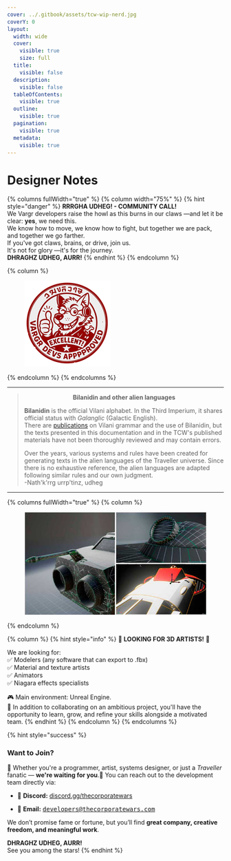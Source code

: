 ```yaml
---
cover: ../.gitbook/assets/tcw-wip-nerd.jpg
coverY: 0
layout:
  width: wide
  cover:
    visible: true
    size: full
  title:
    visible: false
  description:
    visible: false
  tableOfContents:
    visible: true
  outline:
    visible: true
  pagination:
    visible: true
  metadata:
    visible: true
---
```


# Designer Notes

{% columns fullWidth="true" %}
{% column width="75%" %}
{% hint style="danger" %}
**RRRGHA UDHEG! - COMMUNITY CALL!**\
We Vargr developers raise the howl as this burns in our claws —and let it be clear: **yes**, we need this.\
We know how to move, we know how to fight, but together we are pack, and together we go farther.\
If you've got claws, brains, or drive, join us.\
It's not for glory —it's for the journey.\
**DHRAGHZ UDHEG, AURR!**
{% endhint %}
{% endcolumn %}

{% column %}
<figure><img src="../.gitbook/assets/vargr-devs.png" alt=""><figcaption></figcaption></figure>
{% endcolumn %}
{% endcolumns %}

***

> <p align="center"><strong>Bilanidin and other alien languages</strong></p>
>
> **Bilanidin** is the official Vilani alphabet. In the Third Imperium, it shares official status with _Galanglic_ (Galactic English).\
> There are [publications](https://wiki.travellerrpg.com/Vilani_Grammar_and_Glossary) on Vilani grammar and the use of Bilanidin, but the texts presented in this documentation and in the TCW's published materials have not been thoroughly reviewed and may contain errors.
>
> Over the years, various systems and rules have been created for generating texts in the alien languages of the Traveller universe. Since there is no exhaustive reference, the alien languages are adapted following similar rules and our own judgment.\
> -Nath'k'rrg urrp'tinz, udheg

***

{% columns fullWidth="true" %}
{% column %}
<figure><img src="../.gitbook/assets/design-devel.jpg" alt=""><figcaption></figcaption></figure>
{% endcolumn %}

{% column %}
{% hint style="info" %}
🎨 **LOOKING FOR 3D ARTISTS!** 🚀

We are looking for:\
✅ Modelers (any software that can export to .fbx)\
✅ Material and texture artists\
✅ Animators\
✅ Niagara effects specialists

🎮 Main environment: Unreal Engine.\
💬 In addition to collaborating on an ambitious project, you'll have the opportunity to learn, grow, and refine your skills alongside a motivated team.
{% endhint %}
{% endcolumn %}
{% endcolumns %}

{% hint style="success" %}
### Want to Join?

🧠 Whether you're a programmer, artist, systems designer, or just a _Traveller_ fanatic — **we're waiting for you**.📡 You can reach out to the development team directly via:

* 💬 **Discord:** [discord.gg/thecorporatewars](https://discord.gg/gqrmE6FBKQ)
*   📧 **Email:** <kbd>developers@thecorporatewars.com</kbd>

    &#x20;

We don’t promise fame or fortune, but you’ll find **great company, creative freedom, and meaningful work**.

**DHRAGHZ UDHEG, AURR!**\
See you among the stars!
{% endhint %}
